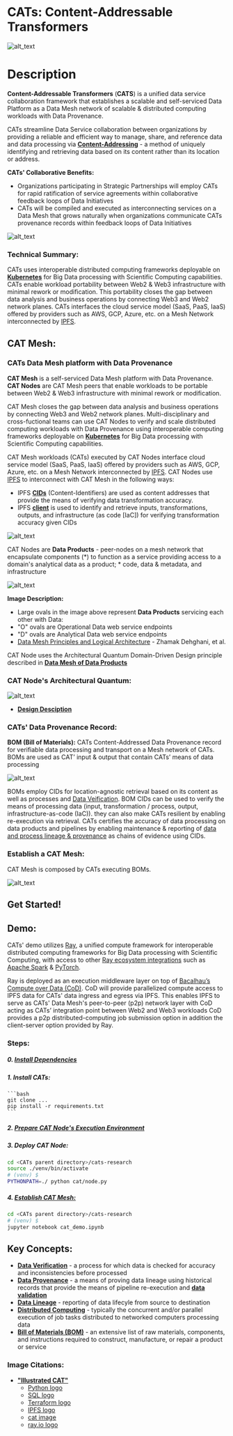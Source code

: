 # CATs: Content-Addressable Transformers
![alt_text](images/CATs_chaordic_kernel.jpeg)

# Description
**Content-Addressable Transformers** (**CATS**) is a unified data service collaboration framework that establishes a scalable and 
self-serviced Data Platform as a Data Mesh network of scalable & distributed computing workloads with Data Provenance.

CATs streamline Data Service collaboration between organizations by providing a reliable and efficient way to manage, 
share, and reference data and data processing via 
[**Content-Addressing**](https://en.wikipedia.org/wiki/Content-addressable_storage) - a method of uniquely identifying 
and retrieving data based on its content rather than its location or address.

**CATs' Collaborative Benefits:**
* Organizations participating in Strategic Partnerships will employ CATs for rapid ratification of service agreements 
within collaborative feedback loops of Data Initiatives
* CATs will be compiled and executed as interconnecting services on a Data Mesh that grows naturally when organizations 
communicate CATs provenance records within feedback loops of Data Initiatives

![alt_text](images/CATs_bom_ag.jpeg)

### Technical Summary:
CATs uses interoperable distributed computing frameworks deployable on **[Kubernetes](https://kubernetes.io/)** for 
Big Data processing with Scientific Computing capabilities. CATs enable workload portability between Web2 & Web3 
infrastructure with minimal rework or modification. This portability closes the gap between data analysis and business 
operations by connecting Web3 and Web2 network planes. CATs interfaces the cloud service model (SaaS, PaaS, IaaS) 
offered by providers such as AWS, GCP, Azure, etc. on a Mesh Network interconnected by [IPFS](https://ipfs.io/).

## CAT Mesh: 
### CATs Data Mesh platform with Data Provenance
**CAT Mesh** is a self-serviced Data Mesh platform with Data Provenance. **CAT Nodes** are CAT Mesh peers that enable 
workloads to be portable between Web2 & Web3 infrastructure with minimal rework or modification.

CAT Mesh closes the gap between data analysis and business operations by connecting Web3 and Web2 network planes. 
Multi-disciplinary and cross-fuctional teams can use CAT Nodes to verify and scale distributed computing workloads with 
Data Provenance using interoperable computing frameworks deployable on **[Kubernetes](https://kubernetes.io/)** for Big 
Data processing with Scientific Computing capabilities.

CAT Mesh workloads (CATs) executed by CAT Nodes interface cloud service model (SaaS, PaaS, IaaS) offered by providers 
such as AWS, GCP, Azure, etc. on a Mesh Network interconnected by [IPFS](https://ipfs.io/).
CAT Nodes use [IPFS](https://ipfs.io/) to interconnect with CAT Mesh in the following ways:
* IPFS **[CIDs](https://docs.ipfs.io/concepts/content-addressing/)** (Content-Identifiers) are used as content addresses 
that provide the means of verifying data transformation accuracy.
* IPFS **[client](https://docs.ipfs.io/install/command-line/#official-distributions)** is used to identify and retrieve 
inputs, transformations, outputs, and infrastructure (as code [IaC]) for verifying transformation accuracy given CIDs

![alt_text](images/cid_example.jpeg)

CAT Nodes are **Data Products** - peer-nodes on a mesh network that encapsulate components (*) to function as a service providing access to 
a domain's analytical data as a product; * code, data & metadata, and infrastructure

![alt_text](images/data_product_domain.jpeg)

**Image Description:** 
* Large ovals in the image above represent **Data Products** servicing each other with Data:
* "O" ovals are Operational Data web service endpoints
* "D" ovals are Analytical Data web service endpoints
* [Data Mesh Principles and Logical Architecture](https://martinfowler.com/articles/data-mesh-principles.html) - Zhamak Dehghani, et al.


CAT Node uses the Architectural Quantum Domain-Driven Design principle described in 
[**Data Mesh of Data Products**](https://martinfowler.com/articles/data-mesh-principles.html)

### CAT Node's Architectural Quantum:
![alt_text](images/CATkernel.jpeg)
* [**Design Desciption**](docs/DESIGN.md)

### CATs' Data Provenance Record:
**BOM (Bill of Materials):** 
CATs Content-Addressed Data Provenance record for verifiable data processing and transport on 
a Mesh network of CATs. BOMs are used as CAT’ input & output that contain CATs’ means of data processing

![alt_text](images/CATs_bom_activity.jpeg)

BOMs employ CIDs for location-agnostic retrieval based on its content as well as processes and 
[Data Veification](https://en.wikipedia.org/wiki/Data_verification). BOM CIDs can be used to verify the means of processing 
data (input, transformation / process, output, infrastructure-as-code (IaC)). they can also 
make CATs resilient by enabling re-execution via retrieval. CATs certifies the accuracy of data processing on data 
products and pipelines by enabling maintenance & reporting of 
[data and process lineage & provenance](https://bi-insider.com/posts/data-lineage-and-data-provenance/) as chains of 
evidence using CIDs.

### Establish a CAT Mesh:

CAT Mesh is composed by CATs executing BOMs.

![alt_text](images/CATs_bom_connect.jpeg)

## Get Started!


## Demo:
CATs' demo utilizes [Ray](https://www.ray.io/), a unified compute framework for interoperable distributed computing 
frameworks for Big Data processing with Scientific Computing, with access to other 
[Ray ecosystem integrations](https://docs.ray.io/en/latest/ray-overview/ray-libraries.html) such as 
[Apache Spark](https://spark.apache.org/) & [PyTorch](https://pytorch.org/). 

Ray is deployed as an execution middleware layer on top of [Bacalhau’s Compute over Data (CoD)](https://www.bacalhau.org/). CoD will provide 
parallelized compute access to IPFS data for CATs' data ingress and egress via IPFS. This enables IPFS to serve as CATs' 
Data Mesh's peer-to-peer (p2p) network layer with CoD acting as CATs’ integration point between Web2 and Web3 workloads 
CoD provides a p2p distributed-computing job submission option in addition the client-server option provided by Ray.

### Steps:
#####  0. [Install Dependencies](./docs/INSTALL.md)
#####  1. Install CATs:
    ```bash
    git clone ...
    pip install -r requirements.txt
    ```
#####  2. [Prepare CAT Node's Execution Environment](./docs/ENV.md)
#####  3. Deploy CAT Node:
  ```bash
  cd <CATs parent directory>/cats-research
  source ./venv/bin/activate
  # (venv) $
  PYTHONPATH=./ python cat/node.py
  ```
#####  4. [Establish CAT Mesh:](./cats_demo.ipynb)
  ```bash
  cd <CATs parent directory>/cats-research
  # (venv) $
  jupyter notebook cat_demo.ipynb
  ```

## Key Concepts:
* **[Data Verification](https://en.wikipedia.org/wiki/Data_verification)** - a process for which data is checked for 
accuracy and inconsistencies before processed
* **[Data Provenance](https://bi-insider.com/posts/data-lineage-and-data-provenance/)** - a means of proving data lineage using historical records that provide the means 
of pipeline re-execution and **[data validation](https://en.wikipedia.org/wiki/Data_validation)**
* **[Data Lineage](https://bi-insider.com/posts/data-lineage-and-data-provenance/)** - reporting of data lifecyle from source to destination
* **[Distributed Computing](https://en.wikipedia.org/wiki/Distributed_computing)** - typically the concurrent and/or 
parallel execution of job tasks distributed to networked computers processing data
* **[Bill of Materials (BOM)](https://en.wikipedia.org/wiki/Bill_of_materials)** - an extensive list of raw materials,
components, and instructions required to construct, manufacture, or repair a product or service

### Image Citations:
* **["Illustrated CAT"](https://github.com/BlockScience/cats#illustrated-cat)**
  * [Python logo](https://tse4.mm.bing.net/th?id=OIP.ubux1yLT726_fVc3A7WSXgHaHa&pid=Api)
  * [SQL logo](https://cdn3.iconfinder.com/data/icons/dompicon-glyph-file-format-2/256/file-sql-format-type-128.png)
  * [Terraform logo](https://tse2.mm.bing.net/th?id=OIP.1gAEVon2RF5oko4iWCfftgHaHO&pid=Api)
  * [IPFS logo](https://tse1.mm.bing.net/th?id=OIP.BRyW5Tdm5_6VQxCsGr_sQAHaHa&pid=Api)
  * [cat image](https://tse1.mm.bing.net/th?id=OIP.xS_itpeyTImMcrcQ_YNsfQHaIu&pid=Api)
  * [ray.io logo](https://open-datastudio.io/_images/ray-logo.png)
  
